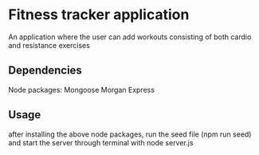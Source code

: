 # Fitness tracker application

An application where the user can add workouts consisting of both cardio and resistance exercises

## Dependencies

Node packages:
Mongoose
Morgan
Express

## Usage

after installing the above node packages, run the seed file (npm run seed) and start the server through terminal with node server.js